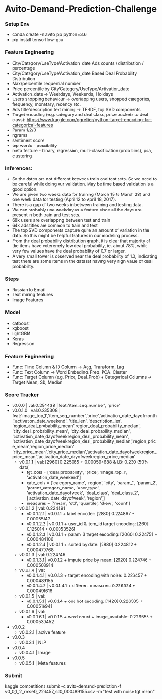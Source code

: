 # Avito-Demand-Prediction-Challenge

### Setup Env
- conda create -n avito pip python=3.6
- pip install tensorflow-gpu


### Feature Engineering
- City/Category/UseType/Activation_date Ads counts / distribution / percentage
- City/Category/UseType/Activation_date Based Deal Probability Distribution
- Max/percentile sequential number
- Price percentile by City/Category/UseType/Activation_date
- Activation_date -> Weekdays, Weekends, Holidays
- Users shopping behaviour -> overlapping users, shopped categories, frequency, monetary, recency etc.
- Ads title/description text mining -> TF-IDF, top SVD components
- Target encoding (e.g. category and deal class, price buckets to deal class): https://www.kaggle.com/ogrellier/python-target-encoding-for-categorical-features
- Param 1/2/3
- ngrams
- sentiment score
- top words - possibility
- meta feature - binary, regression, multi-classification (prob bins), pca, clustering

### Inferences:
- So the dates are not different between train and test sets. So we need to be careful while doing our validation. May be time based validation is a good option.
- We are given two weeks data for training (March 15 to March 28) and one week data for testing (April 12 to April 18, 2017).
- There is a gap of two weeks in between training and testing data.
- We can probably use weekday as a feature since all the days are present in both train and test sets.
- 68k users are overlapping between test and train
- 64k ads titles are common to train and test
- The top SVD components capture quite an amount of variation in the data. So this might be helpful features in our modeling process.
- From the deal probability distribution graph, it is clear that majority of the items have exteremely low deal probability, ie. about 78%, while very few values have the deal probability of 0.7 or larger.
- A very small tower is observed near the deal probability of 1.0, indicating that there are some items in the dataset having very high value of deal probability.

### Steps
- Russian to Email
- Text mining features
- Image Features

### Model
- catboost 
- xgboost
- lightGBM
- Keras
- Regression

### Feature Engineering
- Func: Time Column & ID Column -> Agg, Transform, Lag
- Func: Text Column -> Word Embeding, Freq, PCA, Cluster
- Func: Target Column (e.g. Price, Deal_Prob) + Categorical Columns -> Target Mean, SD, Median

### Score Tracker
- v0.0.0 | val:0.254438 | feat:'item_seq_number', 'price'
- v0.0.1.0 | val:0.235308 | feat:'image_top_1','item_seq_number','price','activation_date_dayofmonth','activation_date_weekend', 'title_len', 'description_len', 'region_deal_probability_mean','region_deal_probability_median', 'city_deal_probability_mean', 'city_deal_probability_median', 'activation_date_dayofweekregion_deal_probability_mean', 'activation_date_dayofweekregion_deal_probability_median','region_price_mean','region_price_median', 'city_price_mean','city_price_median','activation_date_dayofweekregion_price_mean','activation_date_dayofweekregion_price_median'
	- v0.0.1.1 | val: [2960] 0.225065 + 0.000594688 & LB: 0.230 (50% data)
		- tgt_cols = ['deal_probability', 'price', 'image_top_1', 'activation_date_weekend']
		- cate_cols = ['category_name', 'region', 'city', 'param_1', 'param_2', 'parent_category_name', 'user_type', 'activation_date_dayofweek', 'deal_class', 'deal_class_2', ['activation_date_dayofweek', 'region']]
		- measures = ['mean', 'std', 'quantile', 'skew', 'count']
	- v0.0.1.2 | val: 0.224491
		- v0.0.1.2.1 | v0.0.1.1 + label encoder: [2880] 0.224867 + 0.00055142
		- v0.0.1.2.2 | v0.0.1.1 + user_id & item_id target encoding: [260] 0.125014 + 0.000535261
		- v0.0.1.2.3 | v0.0.1.1 + param_3 target encoding: [2060] 0.224751 + 0.000484106
		- v0.0.1.2.4 | v0.0.1.1 + sorted by date: [2880] 0.224812 + 0.000479768
	- v0.0.1.3 | val: 0.224746
		- v0.0.1.3.1 | v0.0.1.2 + impute price by mean: [2620] 0.224746 + 0.000503914
	- v0.0.1.4 | val:
		- v0.0.1.4.1 | v0.0.1.3 + target encoding with noise: 0.226457 + 0.000489155
		- v0.0.1.4.2 | v0.0.1.4.1 + different measures: 0.226524 + 0.000491616
	- v0.0.1.5 | val:
		- v0.0.1.5.1 | v0.0.1.4 + one hot encoding: [1420] 0.226585 + 0.000516941
	- v0.0.1.6 | val:
		- v0.0.1.6.1 | v0.0.1.5 + word count + image_available: 0.226555 + 0.000530452
- v0.0.2
	- v0.0.2.1 | active feature
- v0.0.3
	- v0.0.3.1 | NLP
- v0.0.4
	- v0.0.4.1 | Image
- v0.0.5
	- v0.0.5.1 | Meta features


### Submit
kaggle competitions submit -c avito-demand-prediction -f v0_0_1_2_rmse0_226457_sd0_000489155.csv -m "test with noise tgt mean"